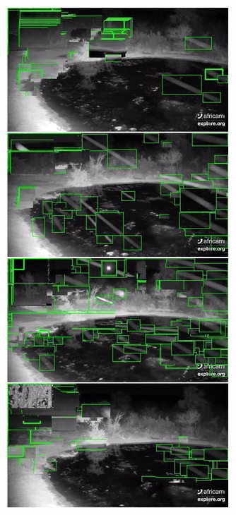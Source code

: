 ![20200726-232018-235023](in/20200726/20200726-232018-235023_0_.jpg)
![20200726-235028-000003](in/20200726/20200726-235028-000003_0_.jpg)
![20200727-000008-003013](in/20200727/20200727-000008-003013_0_.jpg)
![20200727-003018-010023](in/20200727/20200727-003018-010023_0_.jpg)
